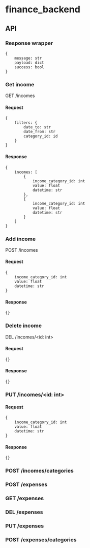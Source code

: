 # finance_backend
## API
### Response wrapper
```
{
    message: str
    payload: dict
    success: bool
}
```

### Get income
GET /incomes
#### Request
```
{
    filters: {
        date_to: str
        date_from: str
        category_id: id
    }
}
```

#### Response
```
{
    incomes: [
        {
            income_category_id: int
            value: float
            datetime: str
        },
        {
            income_category_id: int
            value: float
            datetime: str
        }
    ]
}
```


### Add income
 POST /incomes

#### Request
```
{
    income_category_id: int
    value: float
    datetime: str
}
```

#### Response
```
{}
```


### Delete income
DEL /incomes/<id: int>

#### Request
```
{}
```

#### Response
```
{}
```

### PUT /incomes/<id: int>
#### Request
```
{
    income_category_id: int
    value: float
    datetime: str
}
```

#### Response
```
{}
```

### POST /incomes/categories

### POST /expenses
### GET /expenses
### DEL /expenses
### PUT /expenses

### POST /expenses/categories
